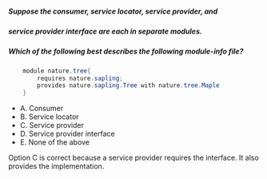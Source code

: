 ##### Suppose the consumer, service locator, service provider, and
##### service provider interface are each in separate modules.
##### Which of the following best describes the following module-info file?

``` java
    module nature.tree{
        requires nature.sapling;
        provides nature.sapling.Tree with nature.tree.Maple
    }
```


* A. Consumer
* B. Service locator
* C. Service provider
* D. Service provider interface
* E. None of the above

Option C is correct because a service provider requires the interface. It also provides the implementation.